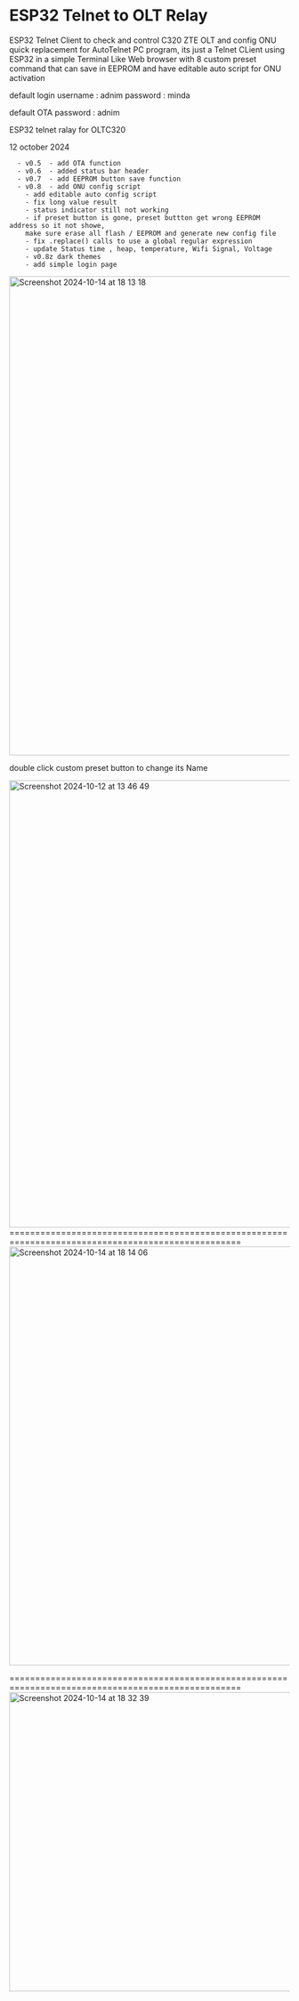 # ESP32 Telnet to OLT Relay
ESP32 Telnet Client to check and control C320 ZTE OLT and config ONU 
quick replacement for AutoTelnet PC program, its just a Telnet CLient
using ESP32 in a simple Terminal Like Web browser with 8 custom preset
command that can save in EEPROM and have editable auto script for 
ONU activation

default login username : adnim password : minda

default OTA password : adnim

  ESP32 telnet ralay for OLTC320  
  
  12 october 2024

      - v0.5  - add OTA function
      - v0.6  - added status bar header
      - v0.7  - add EEPROM button save function
      - v0.8  - add ONU config script
		- add editable auto config script
		- fix long value result
		- status indicator still not working
		- if preset button is gone, preset buttton get wrong EEPROM address so it not showe,
		make sure erase all flash / EEPROM and generate new config file
  		- fix .replace() calls to use a global regular expression
		- update Status time , heap, temperature, Wifi Signal, Voltage
		- v0.8z dark themes      
		- add simple login page

 

<img width="861" alt="Screenshot 2024-10-14 at 18 13 18" src="https://github.com/user-attachments/assets/251b92bf-3a9d-429d-91db-714c1390021e">

double click custom preset button to change its Name

<img width="804" alt="Screenshot 2024-10-12 at 13 46 49" src="https://github.com/user-attachments/assets/535c8be3-57e3-442d-b510-92ca92ecfe40">
===================================================================================================

<img width="753" alt="Screenshot 2024-10-14 at 18 14 06" src="https://github.com/user-attachments/assets/9afcaf44-0f1d-4b70-a5ff-99d40d9b739b">

===================================================================================================
<img width="538" alt="Screenshot 2024-10-14 at 18 32 39" src="https://github.com/user-attachments/assets/5ffc9dcd-e212-41c7-a547-c1b30cdef244">




